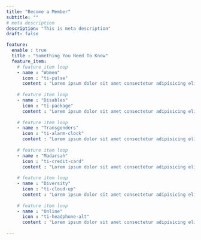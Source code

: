 ```yaml
---
title: "Become a Member"
subtitle: ""
# meta description
description: "This is meta description"
draft: false

feature:
  enable : true
  title : "Something You Need To Know"
  feature_item:
    # feature item loop
    - name : "Women"
      icon : "ti-pulse"
      content : "Lorem ipsum dolor sit amet consectetur adipisicing elit quam nihil"
      
    # feature item loop
    - name : "Disables"
      icon : "ti-package"
      content : "Lorem ipsum dolor sit amet consectetur adipisicing elit quam nihil"
      
    # feature item loop
    - name : "Transgenders"
      icon : "ti-alarm-clock"
      content : "Lorem ipsum dolor sit amet consectetur adipisicing elit quam nihil"
      
    # feature item loop
    - name : "Madarsah"
      icon : "ti-credit-card"
      content : "Lorem ipsum dolor sit amet consectetur adipisicing elit quam nihil"
      
    # feature item loop
    - name : "Diversity"
      icon : "ti-cloud-up"
      content : "Lorem ipsum dolor sit amet consectetur adipisicing elit quam nihil"
      
    # feature item loop
    - name : "Online"
      icon : "ti-headphone-alt"
      content : "Lorem ipsum dolor sit amet consectetur adipisicing elit quam nihil"
      
---
```


